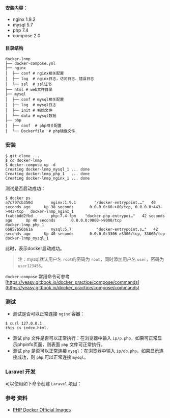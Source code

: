 
#### 安装内容：

* nginx 1.9.2
* mysql 5.7
* php 7.4
* compose 2.0

#### 目录结构
```
docker-lnmp
├── docker-compose.yml 
├── nginx
│  ├── conf # nginx相关配置
│  ├── log  # nginx日志，访问日志、错误日志
│  └── ssl  # ssl证书
├── html # web文件目录
├── mysql
│  ├── conf # mysql相关配置
│  ├── log  # mysql日志
│  ├── init # 初始文件
│  └── data # mysql数据
├── php
│  ├── conf  # php相关配置
│  └── Dockerfile  # php镜像文件
```

### 安装


```shell
$ git clone ...
$ cd docker-lnmp
$ docker-compose up -d
Creating docker-lnmp_mysql_1 ... done
Creating docker-lnmp_php_1   ... done
Creating docker-lnmp_nginx_1 ... done
```

测试是否启动成功：

```shell
$ docker ps
a7c797cb350d        nginx:1.9.1        "/docker-entrypoint.…"   40 seconds ago      Up 38 seconds       0.0.0.0:80->80/tcp, 0.0.0.0:443->443/tcp   docker-lnmp_nginx_1
fcabcbdd2fbd        php:7.4-fpm    "docker-php-entrypoi…"   42 seconds ago      Up 40 seconds       0.0.0.0:9000->9000/tcp                     docker-lnmp_php_1
66857b56b61a        mysql:5.7           "docker-entrypoint.s…"   42 seconds ago      Up 40 seconds       0.0.0.0:3306->3306/tcp, 33060/tcp          docker-lnmp_mysql_1
```

此时，表示docker启动成功。

> 注：mysql默认用户名 `root`的密码为 `root`，同时添加用户名 `user`，密码为 `user123456`。

`docker-compose` 常用命令可参考 [https://yeasy.gitbook.io/docker_practice/compose/commands](https://yeasy.gitbook.io/docker_practice/compose/commands)

### 测试

* 测试是否可以正常连接 `nginx` 容器：

```shell
$ curl 127.0.0.1
this is index.html.
```

* 测试 `php` 文件是否可以正常执行：在浏览器中输入 `ip/p.php`，如果可正常显示phpinfo页面，则表面 `php` 文件可正常执行。
* 测试 `php` 是否可以正常连接 `mysql`：在浏览器中输入 `ip/db.php`，如果显示连接成功，则 `php` 可以正常连接 `mysql`。

### Laravel 开发

可以使用如下命令创建 `Laravel` 项目：

### 参考 资料
* [PHP Docker Official Images](https://hub.docker.com/_/php?tab=description)

